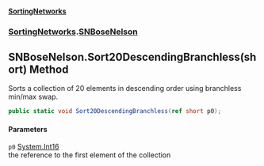 #### [SortingNetworks](index.md 'index')
### [SortingNetworks](SortingNetworks.md 'SortingNetworks').[SNBoseNelson](SortingNetworks_SNBoseNelson.md 'SortingNetworks.SNBoseNelson')
## SNBoseNelson.Sort20DescendingBranchless(short) Method
Sorts a collection of 20 elements in descending order using branchless min/max swap.  
```csharp
public static void Sort20DescendingBranchless(ref short p0);
```
#### Parameters
<a name='SortingNetworks_SNBoseNelson_Sort20DescendingBranchless(short)_p0'></a>
`p0` [System.Int16](https://docs.microsoft.com/en-us/dotnet/api/System.Int16 'System.Int16')  
the reference to the first element of the collection
  
